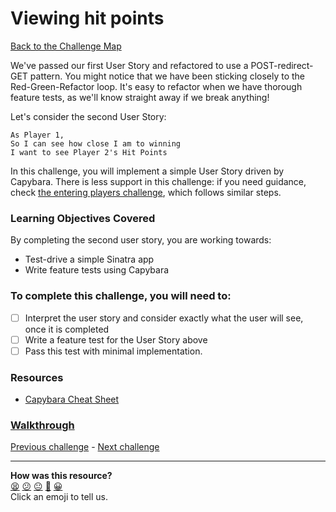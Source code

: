 # Viewing hit points

[Back to the Challenge Map](README.md)

We've passed our first User Story and refactored to use a POST-redirect-GET pattern. You might notice that we have been sticking closely to the Red-Green-Refactor loop. It's easy to refactor when we have thorough feature tests, as we'll know straight away if we break anything!

Let's consider the second User Story:

```
As Player 1,
So I can see how close I am to winning
I want to see Player 2's Hit Points
```

In this challenge, you will implement a simple User Story driven by Capybara. There is less support in this challenge: if you need guidance, check [the entering players challenge](entering_players.md), which follows similar steps.

### Learning Objectives Covered

By completing the second user story, you are working towards:

* Test-drive a simple Sinatra app
* Write feature tests using Capybara

### To complete this challenge, you will need to:

- [ ] Interpret the user story and consider exactly what the user will see, once it is completed
- [ ] Write a feature test for the User Story above
- [ ] Pass this test with minimal implementation.

### Resources

- [Capybara Cheat Sheet](https://www.launchacademy.com/codecabulary/learn-test-driven-development/rspec/capybara-cheat-sheet)

### [Walkthrough](walkthroughs/viewing_hit_points.md)

[Previous challenge](post_redirect_get_pattern.md) - [Next challenge](test_helpers.md)

<!-- BEGIN GENERATED SECTION DO NOT EDIT -->

---

**How was this resource?**  
[😫](https://airtable.com/shrUJ3t7KLMqVRFKR?prefill_Repository=makersacademy/course&prefill_File=apprenticeships_intro_to_the_web/viewing_hit_points.md&prefill_Sentiment=😫) [😕](https://airtable.com/shrUJ3t7KLMqVRFKR?prefill_Repository=makersacademy/course&prefill_File=apprenticeships_intro_to_the_web/viewing_hit_points.md&prefill_Sentiment=😕) [😐](https://airtable.com/shrUJ3t7KLMqVRFKR?prefill_Repository=makersacademy/course&prefill_File=apprenticeships_intro_to_the_web/viewing_hit_points.md&prefill_Sentiment=😐) [🙂](https://airtable.com/shrUJ3t7KLMqVRFKR?prefill_Repository=makersacademy/course&prefill_File=apprenticeships_intro_to_the_web/viewing_hit_points.md&prefill_Sentiment=🙂) [😀](https://airtable.com/shrUJ3t7KLMqVRFKR?prefill_Repository=makersacademy/course&prefill_File=apprenticeships_intro_to_the_web/viewing_hit_points.md&prefill_Sentiment=😀)  
Click an emoji to tell us.

<!-- END GENERATED SECTION DO NOT EDIT -->
